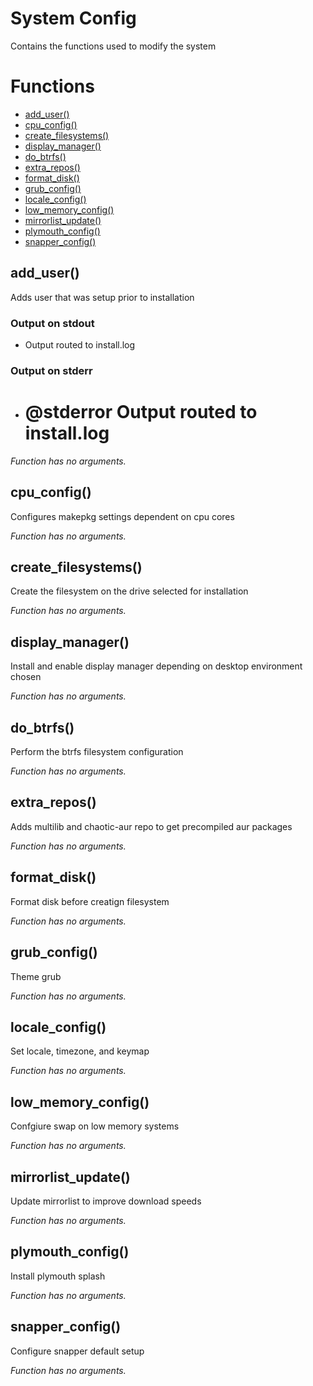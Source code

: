 # System Config

Contains the functions used to modify the system

# Functions
* [add_user()](#add_user)
* [cpu_config()](#cpu_config)
* [create_filesystems()](#create_filesystems)
* [display_manager()](#display_manager)
* [do_btrfs()](#do_btrfs)
* [extra_repos()](#extra_repos)
* [format_disk()](#format_disk)
* [grub_config()](#grub_config)
* [locale_config()](#locale_config)
* [low_memory_config()](#low_memory_config)
* [mirrorlist_update()](#mirrorlist_update)
* [plymouth_config()](#plymouth_config)
* [snapper_config()](#snapper_config)


## add_user()

Adds user that was setup prior to installation

### Output on stdout

* Output routed to install.log

### Output on stderr

* # @stderror Output routed to install.log

_Function has no arguments._

## cpu_config()

Configures makepkg settings dependent on cpu cores

_Function has no arguments._

## create_filesystems()

Create the filesystem on the drive selected for installation

_Function has no arguments._

## display_manager()

Install and enable display manager depending on desktop environment chosen

_Function has no arguments._

## do_btrfs()

Perform the btrfs filesystem configuration

_Function has no arguments._

## extra_repos()

Adds multilib and chaotic-aur repo to get precompiled aur packages

_Function has no arguments._

## format_disk()

Format disk before creatign filesystem

_Function has no arguments._

## grub_config()

Theme grub

_Function has no arguments._

## locale_config()

Set locale, timezone, and keymap

_Function has no arguments._

## low_memory_config()

Confgiure swap on low memory systems

_Function has no arguments._

## mirrorlist_update()

Update mirrorlist to improve download speeds

_Function has no arguments._

## plymouth_config()

Install plymouth splash

_Function has no arguments._

## snapper_config()

Configure snapper default setup

_Function has no arguments._


